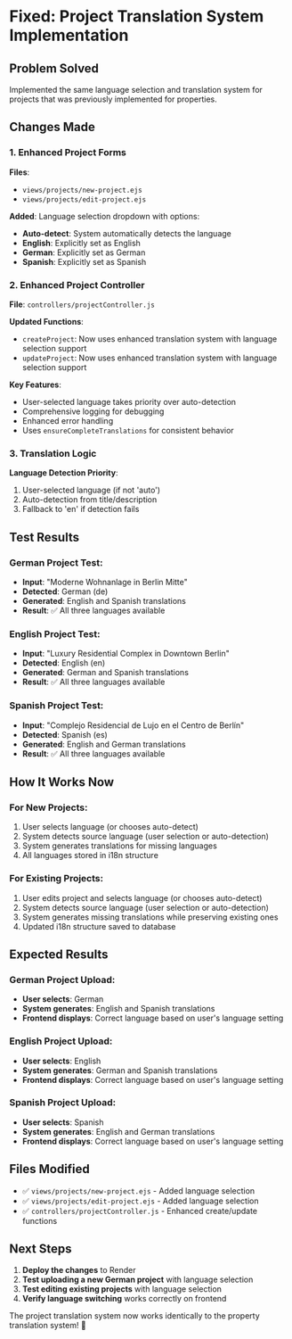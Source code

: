 # Fixed: Project Translation System Implementation

## Problem Solved
Implemented the same language selection and translation system for projects that was previously implemented for properties.

## Changes Made

### 1. Enhanced Project Forms
**Files**: 
- `views/projects/new-project.ejs`
- `views/projects/edit-project.ejs`

**Added**: Language selection dropdown with options:
- **Auto-detect**: System automatically detects the language
- **English**: Explicitly set as English
- **German**: Explicitly set as German  
- **Spanish**: Explicitly set as Spanish

### 2. Enhanced Project Controller
**File**: `controllers/projectController.js`

**Updated Functions**:
- `createProject`: Now uses enhanced translation system with language selection support
- `updateProject`: Now uses enhanced translation system with language selection support

**Key Features**:
- User-selected language takes priority over auto-detection
- Comprehensive logging for debugging
- Enhanced error handling
- Uses `ensureCompleteTranslations` for consistent behavior

### 3. Translation Logic
**Language Detection Priority**:
1. User-selected language (if not 'auto')
2. Auto-detection from title/description
3. Fallback to 'en' if detection fails

## Test Results

### German Project Test:
- **Input**: "Moderne Wohnanlage in Berlin Mitte"
- **Detected**: German (de)
- **Generated**: English and Spanish translations
- **Result**: ✅ All three languages available

### English Project Test:
- **Input**: "Luxury Residential Complex in Downtown Berlin"
- **Detected**: English (en)
- **Generated**: German and Spanish translations
- **Result**: ✅ All three languages available

### Spanish Project Test:
- **Input**: "Complejo Residencial de Lujo en el Centro de Berlín"
- **Detected**: Spanish (es)
- **Generated**: English and German translations
- **Result**: ✅ All three languages available

## How It Works Now

### For New Projects:
1. User selects language (or chooses auto-detect)
2. System detects source language (user selection or auto-detection)
3. System generates translations for missing languages
4. All languages stored in i18n structure

### For Existing Projects:
1. User edits project and selects language (or chooses auto-detect)
2. System detects source language (user selection or auto-detection)
3. System generates missing translations while preserving existing ones
4. Updated i18n structure saved to database

## Expected Results

### German Project Upload:
- **User selects**: German
- **System generates**: English and Spanish translations
- **Frontend displays**: Correct language based on user's language setting

### English Project Upload:
- **User selects**: English  
- **System generates**: German and Spanish translations
- **Frontend displays**: Correct language based on user's language setting

### Spanish Project Upload:
- **User selects**: Spanish
- **System generates**: English and German translations
- **Frontend displays**: Correct language based on user's language setting

## Files Modified
- ✅ `views/projects/new-project.ejs` - Added language selection
- ✅ `views/projects/edit-project.ejs` - Added language selection
- ✅ `controllers/projectController.js` - Enhanced create/update functions

## Next Steps
1. **Deploy the changes** to Render
2. **Test uploading a new German project** with language selection
3. **Test editing existing projects** with language selection
4. **Verify language switching** works correctly on frontend

The project translation system now works identically to the property translation system! 🎯

